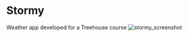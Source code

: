 # Stormy
Weather app developed for a Treehouse course
![stormy_screenshot](https://user-images.githubusercontent.com/16408840/32707517-78491a76-c7f2-11e7-856f-3f09e97a3e93.png)
